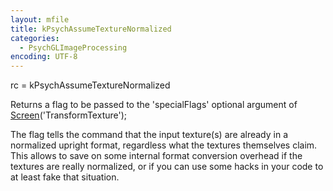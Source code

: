 ```yaml
---
layout: mfile
title: kPsychAssumeTextureNormalized
categories:
  - PsychGLImageProcessing
encoding: UTF-8
---
```


rc = kPsychAssumeTextureNormalized

Returns a flag to be passed to the 'specialFlags' optional argument of
[Screen](/docs/Screen)('TransformTexture');

The flag tells the command that the input texture(s) are already in a
normalized upright format, regardless what the textures themselves claim.
This allows to save on some internal format conversion overhead if the
textures are really normalized, or if you can use some hacks in your code
to at least fake that situation.
